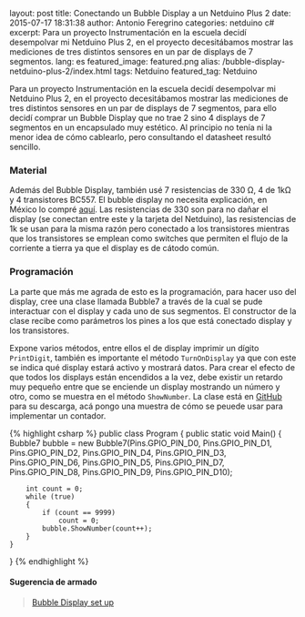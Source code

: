 layout: post
title: Conectando un Bubble Display a un Netduino Plus 2
date: 2015-07-17 18:31:38
author: Antonio Feregrino
categories: netduino c#
excerpt: Para un proyecto Instrumentación en la escuela decidí desempolvar mi Netduino Plus 2, en el proyecto decesitábamos mostrar las mediciones de tres distintos sensores en un par de displays de 7 segmentos.
lang: es
featured_image: featured.png
alias: /bubble-display-netduino-plus-2/index.html
tags: Netduino
featured_tag: Netduino

<p>Para un proyecto Instrumentación en la escuela decidí desempolvar mi Netduino Plus 2, en el proyecto decesitábamos mostrar las mediciones de tres distintos sensores en un par de displays de 7 segmentos, para ello decidí comprar un Bubble Display que no trae 2 sino 4 displays de 7 segmentos en un encapsulado muy estético. Al principio no tenía ni la menor idea de cómo cablearlo, pero consultando el datasheet resultó sencillo.</p>
<h3>Material</h3>
<p>Además del Bubble Display, también usé 7 resistencias de 330 Ω, 4 de 1kΩ y 4 transistores BC557.
El bubble display no necesita explicación, en México lo compré  <a target="_blank" href="http://www.330ohms.com/Display-de-Burbuja--7-Segmentos-4-dgitos_p_345.html">aquí</a>. Las resistencias de 330 son para no dañar el display (se conectan entre este y la tarjeta del Netduino), las resistencias de 1k se usan para la misma razón pero conectado a los transistores mientras que los transistores se emplean como switches que permiten el flujo de la corriente a tierra ya que el display es de cátodo común.</p>

<h3>Programación</h3>
<p>La parte que más me agrada de esto es la programación, para hacer uso del display, cree una clase llamada Bubble7 a través de la cual se pude interactuar con el display y cada uno de sus segmentos. El constructor de la clase recibe como parámetros los pines a los que está conectado display y los transistores.</p>

<p>Expone varios métodos, entre ellos el de display imprimir un dígito <code>PrintDigit</code>, también es importante el método <code>TurnOnDisplay</code> ya que con este se indica qué display estará activo y mostrará datos. Para crear el efecto de que todos los displays están encendidos a la vez, debe existir un retardo muy pequeño entre que se enciende un display mostrando un número y otro, como se muestra en el método <code>ShowNumber</code>. La clase está en <a target="_blank" href="https://gist.github.com/fferegrino/22cda60be970e98c90a1">GitHub</a> para su descarga, acá pongo una muestra de cómo se peuede usar para implementar un contador.</p>

{% highlight csharp %}
public class Program
{
    public static void Main()
    {
        Bubble7 bubble = new Bubble7(Pins.GPIO_PIN_D0, Pins.GPIO_PIN_D1,
            Pins.GPIO_PIN_D2, Pins.GPIO_PIN_D4, Pins.GPIO_PIN_D3,
            Pins.GPIO_PIN_D6, Pins.GPIO_PIN_D5, Pins.GPIO_PIN_D7,
            Pins.GPIO_PIN_D8, Pins.GPIO_PIN_D9, Pins.GPIO_PIN_D10);

        int count = 0;
        while (true)
        {
            if (count == 9999)
                count = 0;
            bubble.ShowNumber(count++);
        }
    }
}
{% endhighlight %}
<h4>Sugerencia de armado</h4>
<blockquote class="imgur-embed-pub" lang="en" data-id="a/qaOH1" data-context="false"><a href="//imgur.com/a/qaOH1">Bubble Display set up</a></blockquote><script async src="//s.imgur.com/min/embed.js" charset="utf-8"></script>